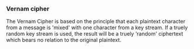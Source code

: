 ### Vernam cipher

The Vernam Cipher is based on the principle that each plaintext character from a message is 'mixed' with one character from a key stream. If a truely random key stream is used, the result will be a truely 'random' ciphertext which bears no relation to the original plaintext.